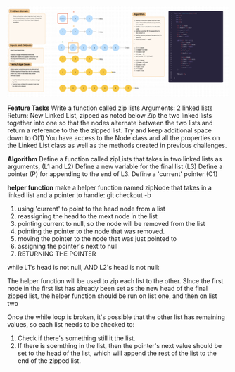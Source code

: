 ![linked-list-zip whiteboard 1](../assets/Code%20Challenge%2008.png)

**Feature Tasks**
Write a function called zip lists
Arguments: 2 linked lists
Return: New Linked List, zipped as noted below
Zip the two linked lists together into one so that the nodes alternate between the two lists and return a reference to the the zipped list.
Try and keep additional space down to O(1)
You have access to the Node class and all the properties on the Linked List class as well as the methods created in previous challenges.

**Algorithm**
Define a function called zipLists that takes in two linked lists as arguments, (L1 and L2)
Define a new variable for the final list (L3)
Define a pointer (P) for appending to the end of L3.
Define a 'current' pointer (C1)

**helper  function**
make a helper function named zipNode that takes in a linked list and a pointer to handle:
git checkout -b 
1. using 'current' to point to the head node from a list
2. reassigning the head to the mext node in the list
3. pointing current to null, so the node will be removed from the list
4. pointing the pointer to the node that was removed.
5. moving the pointer to the node that was just pointed to
6. assigning the pointer's next to null
7. RETURNING THE POINTER

while L1's head is not null, AND L2's head is not null:

The helper function will be used to zip each list to the other.
SInce the first node in the first list has already been set as the new head of the final zipped list, the helper function should be run on list one, and then on list two

Once the while loop is broken, it's possible that the other list has remaining values, so each list needs to be checked to:

1. Check if there's something still it the list.
2. If there is soemthing in the list, then the pointer's next value should be set to the head of the list, which will append the rest of the list to the end of the zipped list.
